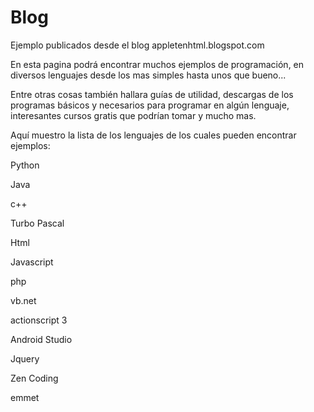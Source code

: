 # Blog
Ejemplo publicados desde el blog appletenhtml.blogspot.com

En esta pagina podrá encontrar muchos ejemplos de programación, en diversos lenguajes  desde los mas simples hasta unos que bueno...

Entre otras cosas también hallara guías  de utilidad, descargas de los programas básicos y necesarios para programar en algún lenguaje,  interesantes cursos gratis que podrían tomar  y mucho mas.

Aquí muestro la lista de los lenguajes de los cuales pueden encontrar ejemplos:

Python

Java

c++

Turbo Pascal

Html

Javascript

php

vb.net

actionscript 3


Android Studio

Jquery

Zen Coding

emmet


